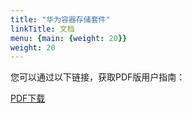 ```yaml
---
title: "华为容器存储套件"
linkTitle: 文档
menu: {main: {weight: 20}}
weight: 20
---
```


您可以通过以下链接，获取PDF版用户指南：

<a class="btn btn-lg btn-secondary me-3 mb-4" href="https://github.com/Huawei/eSDK_K8S_Plugin/blob/master/docs/eSDK%20Huawei%20Storage%20Kubernetes%20CSI%20Plugins%20V4.4.0%20%E7%94%A8%E6%88%B7%E6%8C%87%E5%8D%97%2001.pdf">
  PDF下载 <i class="fa-solid fa-file-pdf"></i>
</a>
